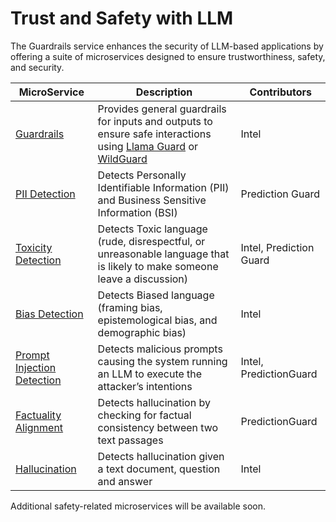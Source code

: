 # Trust and Safety with LLM

The Guardrails service enhances the security of LLM-based applications by offering a suite of microservices designed to ensure trustworthiness, safety, and security.

| MicroService                                                   | Description                                                                                                              | Contributors |
| -------------------------------------------------------------- | ------------------------------------------------------------------------------------------------------------------------ | ------------ |
| [Guardrails](./src/guardrails/README.md)           | Provides general guardrails for inputs and outputs to ensure safe interactions using [Llama Guard](./src/guardrails/README.md#LlamaGuard) or [WildGuard](./src/guardrails/README.md#WildGuard)                     | Intel  |
| [PII Detection](./src/pii_detection/README.md)                 | Detects Personally Identifiable Information (PII) and Business Sensitive Information (BSI)                               | Prediction Guard |
| [Toxicity Detection](./src/toxicity_detection/README.md)       | Detects Toxic language (rude, disrespectful, or unreasonable language that is likely to make someone leave a discussion) | Intel, Prediction Guard            |
| [Bias Detection](./src/bias_detection/README.md)               | Detects Biased language (framing bias, epistemological bias, and demographic bias)                                       | Intel            |
| [Prompt Injection Detection](./src/prompt_injection/README.md) | Detects malicious prompts causing the system running an LLM to execute the attacker’s intentions                         | Intel, PredictionGuard |
| [Factuality Alignment](.src/factuality_alignment/README.md)    | Detects hallucination by checking for factual consistency between two text passages                         | PredictionGuard |
| [Hallucination](.src/hallucination_detection/README.md)        | Detects hallucination given a text document, question and answer                         | Intel |


Additional safety-related microservices will be available soon.
